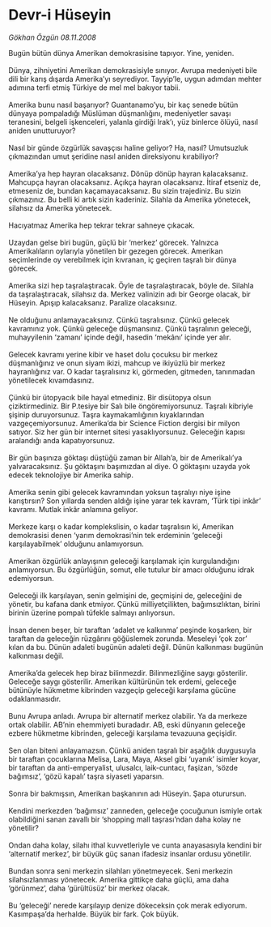 # Devr-i Hüseyin

*Gökhan Özgün 08.11.2008*

<div class="taraf_structure_2col_1zq">
<div class="margen_n">



 <p></p><p>Bugün bütün dünya Amerikan demokrasisine tapıyor. Yine, yeniden. <br/><br/>Dünya, zihniyetini Amerikan demokrasisiyle sınıyor. Avrupa medeniyeti bile dili bir karış dışarda Amerika’yı seyrediyor. Tayyip’le, uygun adımdan mehter adımına terfi etmiş Türkiye de mel mel bakıyor tabii. <br/><br/>Amerika bunu nasıl başarıyor? Guantanamo’yu, bir kaç senede bütün dünyaya pompaladığı Müslüman düşmanlığını, medeniyetler savaşı teranesini, belgeli işkenceleri, yalanla girdiği Irak’ı, yüz binlerce ölüyü, nasıl aniden unutturuyor? <br/><br/>Nasıl bir günde özgürlük savaşçısı haline geliyor? Ha, nasıl? Umutsuzluk çıkmazından umut şeridine nasıl aniden direksiyonu kırabiliyor? <br/><br/>Amerika’ya hep hayran olacaksanız. Dönüp dönüp hayran kalacaksanız. Mahcupça hayran olacaksanız. Açıkça hayran olacaksanız. İtiraf etseniz de, etmeseniz de, bundan kaçamayacaksanız. Bu sizin trajediniz. Bu sizin çıkmazınız. Bu belli ki artık sizin kaderiniz. Silahla da Amerika yönetecek, silahsız da Amerika yönetecek. <br/><br/>Hacıyatmaz Amerika hep tekrar tekrar sahneye çıkacak. <br/><br/>Uzaydan gelse biri bugün, güçlü bir ‘merkez’ görecek. Yalnızca Amerikalıların oylarıyla yönetilen bir gezegen görecek. Amerikan seçimlerinde oy verebilmek için kıvranan, iç geçiren taşralı bir dünya görecek. <br/><br/>Amerika sizi hep taşralaştıracak. Öyle de taşralaştıracak, böyle de. Silahla da taşralaştıracak, silahsız da. Merkez valinizin adı bir George olacak, bir Hüseyin. Apışıp kalacaksanız. Paralize olacaksınız. <br/><br/>Ne olduğunu anlamayacaksınız. Çünkü taşralısınız. Çünkü gelecek kavramınız yok. Çünkü geleceğe düşmansınız. Çünkü taşralının geleceği, muhayyilenin ‘zamanı’ içinde değil, hasedin ‘mekânı’ içinde yer alır. <br/><br/>Gelecek kavramı yerine kibir ve haset dolu çocuksu bir merkez düşmanlığınız ve onun siyam ikizi, mahcup ve ikiyüzlü bir merkez hayranlığınız var. O kadar taşralısınız ki, görmeden, gitmeden, tanınmadan yönetilecek kıvamdasınız. <br/><br/>Çünkü bir ütopyacık bile hayal etmediniz. Bir disütopya olsun çiziktirmediniz. Bir P.tesiye bir Salı bile öngöremiyorsunuz. Taşralı kibriyle şişinip duruyorsunuz. Taşra kaymakamlığının kıyaklarından vazgeçemiyorsunuz. Amerika’da bir Science Fiction dergisi bir milyon satıyor. Siz her gün bir internet sitesi yasaklıyorsunuz. Geleceğin kapısı aralandığı anda kapatıyorsunuz. <br/><br/>Bir gün başınıza göktaşı düştüğü zaman bir Allah’a, bir de Amerikalı’ya yalvaracaksınız. Şu göktaşını başımızdan al diye. O göktaşını uzayda yok edecek teknolojiye bir Amerika sahip. <br/><br/>Amerika senin gibi gelecek kavramından yoksun taşralıyı niye işine karıştırsın? Son yıllarda senden aldığı işine yarar tek kavram, ‘Türk tipi inkâr’ kavramı. Mutlak inkâr anlamına geliyor. <br/><br/>Merkeze karşı o kadar komplekslisin, o kadar taşralısın ki, Amerikan demokrasisi denen ‘yarım demokrasi’nin tek erdeminin ‘geleceği karşılayabilmek’ olduğunu anlamıyorsun. <br/><br/>Amerikan özgürlük anlayışının geleceği karşılamak için kurgulandığını anlamıyorsun. Bu özgürlüğün, somut, elle tutulur bir amacı olduğunu idrak edemiyorsun. <br/><br/>Geleceği ilk karşılayan, senin gelmişini de, geçmişini de, geleceğini de yönetir, bu kafana dank etmiyor. Çünkü milliyetçilikten, bağımsızlıktan, birini birinin üzerine pompalı tüfekle salmayı anlıyorsun. <br/><br/>İnsan denen beşer, bir taraftan ‘adalet ve kalkınma’ peşinde koşarken, bir taraftan da geleceğin rüzgârını göğüslemek zorunda. Meseleyi ‘çok zor’ kılan da bu. Dünün adaleti bugünün adaleti değil. Dünün kalkınması bugünün kalkınması değil. <br/><br/>Amerika’da gelecek hep biraz bilinmezdir. Bilinmezliğine saygı gösterilir. Geleceğe saygı gösterilir. Amerikan kültürünün tek erdemi, geleceğe bütünüyle hükmetme kibrinden vazgeçip geleceği karşılama gücüne odaklanmasıdır. <br/><br/>Bunu Avrupa anladı. Avrupa bir alternatif merkez olabilir. Ya da merkeze ortak olabilir. AB’nin ehemmiyeti buradadır. AB, eski dünyanın geleceğe ezbere hükmetme kibrinden, geleceği karşılama tevazuuna geçişidir. <br/><br/>Sen olan biteni anlayamazsın. Çünkü aniden taşralı bir aşağılık duygusuyla bir taraftan çocuklarına Melisa, Lara, Maya, Aksel gibi ‘uyanık’ isimler koyar, bir taraftan da anti-emperyalist, ulusalcı, laik-cuntacı, faşizan, ‘sözde bağımsız’, ‘gözü kapalı’ taşra siyaseti yaparsın. <br/><br/>Sonra bir bakmışsın, Amerikan başkanının adı Hüseyin. Şapa oturursun. <br/><br/>Kendini merkezden ‘bağımsız’ zanneden, geleceğe çocuğunun ismiyle ortak olabildiğini sanan zavallı bir ‘shopping mall taşrası’ndan daha kolay ne yönetilir? <br/><br/>Ondan daha kolay, silahı ithal kuvvetleriyle ve cunta anayasasıyla kendini bir ‘alternatif merkez’, bir büyük güç sanan ifadesiz insanlar ordusu yönetilir. <br/><br/>Bundan sonra seni merkezin silahları yönetmeyecek. Seni merkezin silahsızlanması yönetecek. Amerika gittikçe daha güçlü, ama daha ‘görünmez’, daha ‘gürültüsüz’ bir merkez olacak. <br/><br/>Bu ‘geleceği’ nerede karşılayıp denize dökeceksin çok merak ediyorum. Kasımpaşa’da herhalde. Büyük bir fark. Çok büyük.</p>

<br/>


<div id="taraf_not">
</div>

</div>


</div>
